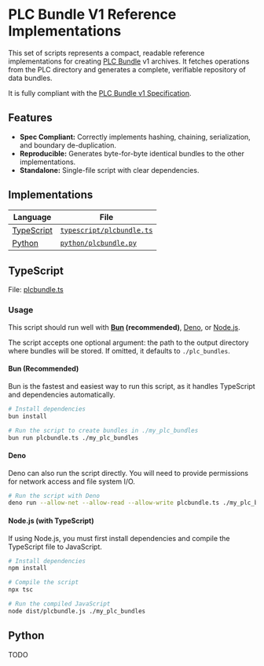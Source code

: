 # PLC Bundle V1 Reference Implementations

This set of scripts represents a compact, readable reference implementations for creating [PLC Bundle](https://github.com/atscan/plcbundle) v1 archives. It fetches operations from the PLC directory and generates a complete, verifiable repository of data bundles.

It is fully compliant with the [PLC Bundle v1 Specification](https://github.com/atscan/plcbundle/blob/main/SPECIFICATION.md).

## Features

-   **Spec Compliant:** Correctly implements hashing, chaining, serialization, and boundary de-duplication.
-   **Reproducible:** Generates byte-for-byte identical bundles to the other implementations.
-   **Standalone:** Single-file script with clear dependencies.

## Implementations

| Language   | File      |
| ---        | ---       |
| [TypeScript](#typescript) | [`typescript/plcbundle.ts`](typescript/plcbundle.ts) |
| [Python](#python) | [`python/plcbundle.py`](python/plcbundle.py) |

## TypeScript

File: [plcbundle.ts](plcbundle.ts)

### Usage

This script should run well with **[Bun](https://bun.com/) (recommended)**, [Deno](https://deno.com/), or [Node.js](https://nodejs.org/en).

The script accepts one optional argument: the path to the output directory where bundles will be stored. If omitted, it defaults to `./plc_bundles`.

#### Bun (Recommended)

Bun is the fastest and easiest way to run this script, as it handles TypeScript and dependencies automatically.

```sh
# Install dependencies
bun install

# Run the script to create bundles in ./my_plc_bundles
bun run plcbundle.ts ./my_plc_bundles
```

#### Deno

Deno can also run the script directly. You will need to provide permissions for network access and file system I/O.

```sh
# Run the script with Deno
deno run --allow-net --allow-read --allow-write plcbundle.ts ./my_plc_bundles
```

#### Node.js (with TypeScript)

If using Node.js, you must first install dependencies and compile the TypeScript file to JavaScript.

```sh
# Install dependencies
npm install

# Compile the script
npx tsc

# Run the compiled JavaScript
node dist/plcbundle.js ./my_plc_bundles
```

## Python

TODO